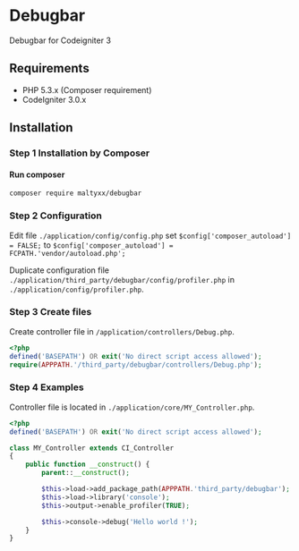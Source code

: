 # Debugbar
Debugbar for Codeigniter 3

## Requirements

- PHP 5.3.x (Composer requirement)
- CodeIgniter 3.0.x

## Installation
### Step 1 Installation by Composer
#### Run composer
```shell
composer require maltyxx/debugbar
```

### Step 2 Configuration
Edit file `./application/config/config.php` set `$config['composer_autoload'] = FALSE;` to `$config['composer_autoload'] = FCPATH.'vendor/autoload.php';`

Duplicate configuration file `./application/third_party/debugbar/config/profiler.php` in `./application/config/profiler.php`.

### Step 3 Create files
Create controller file in `/application/controllers/Debug.php`.
```php
<?php
defined('BASEPATH') OR exit('No direct script access allowed');
require(APPPATH.'/third_party/debugbar/controllers/Debug.php');
```

### Step 4 Examples
Controller file is located in `./application/core/MY_Controller.php`.
```php
<?php
defined('BASEPATH') OR exit('No direct script access allowed');

class MY_Controller extends CI_Controller
{
    public function __construct() {
        parent::__construct();

        $this->load->add_package_path(APPPATH.'third_party/debugbar');
        $this->load->library('console');
        $this->output->enable_profiler(TRUE);

        $this->console->debug('Hello world !');
    }
}
```
